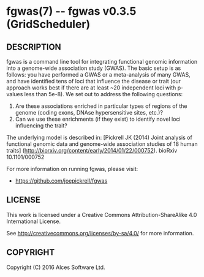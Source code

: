 # fgwas(7) -- fgwas v0.3.5 (GridScheduler)

## DESCRIPTION

fgwas is a command line tool for integrating functional genomic
information into a genome-wide association study (GWAS). The basic
setup is as follows: you have performed a GWAS or a meta-analysis of
many GWAS, and have identified tens of loci that influence the
disease or trait (our approach works best if there are at least ~20
independent loci with p-values less than 5e-8). We set out to
address the following questions:

  1. Are these associations enriched in particular types of regions
     of the genome (coding exons, DNAse hypersensitive sites, etc.)?
  2. Can we use these enrichments (if they exist) to identify novel
     loci influencing the trait?

The underlying model is described in: [Pickrell JK (2014) Joint
analysis of functional genomic data and genome-wide association
studies of 18 human traits]
(http://biorxiv.org/content/early/2014/01/22/000752).
bioRxiv 10.1101/000752

For more information on running fgwas, please visit:
  * <https://github.com/joepickrell/fgwas>

## LICENSE

This work is licensed under a Creative Commons Attribution-ShareAlike
4.0 International License.

See <http://creativecommons.org/licenses/by-sa/4.0/> for more
information.

## COPYRIGHT

Copyright (C) 2016 Alces Software Ltd.
